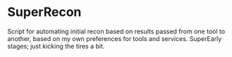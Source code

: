 # SuperRecon

Script for automating initial recon based on results passed from one tool to another, based on my own preferences for tools and services. SuperEarly stages; just kicking the tires a bit.

